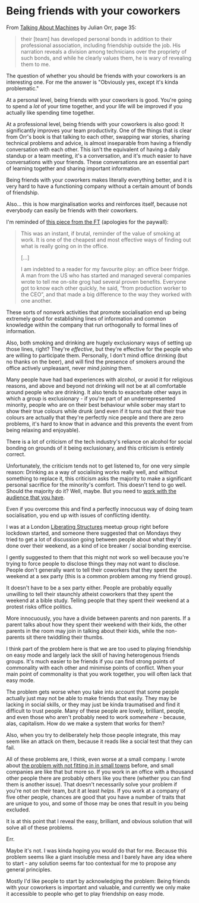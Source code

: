 # Being friends with your coworkers

From [Talking About Machines](https://amzn.to/2WYeYew) by Julian Orr, page 35:

> their [team] has developed personal bonds in addition to their professional association, including friendship outside the job. His narration reveals a division among technicians over the propriety of such bonds, and while he clearly values them, he is wary of revealing them to me.

The question of whether you should be friends with your coworkers is an interesting one.
For me the answer is "Obviously yes, except it's kinda problematic."

At a personal level, being friends with your coworkers is good. You're going to spend a *lot* of your time together, and your life will be improved if you actually like spending time together.

At a professional level, being friends with your coworkers is also good: It significantly improves your team productivity. One of the things that is clear from Orr's book is that talking to each other, swapping war stories, sharing technical problems and advice, is almost inseparable from having a friendly conversation with each other. This isn't the equivalent of having a daily standup or a team meeting, it's a conversation, and it's much easier to have conversations with your friends. These conversations are an essential part of learning together and sharing important information.

Being friends with your coworkers makes literally everything better, and it is very hard to have a functioning company without a certain amount of bonds of friendship.

Also... this is how marginalisation works and reinforces itself, because not everybody can easily be friends with their coworkers.

I'm reminded of [this piece from the FT](https://www.ft.com/content/da6a33be-bd8f-11e8-8274-55b72926558f) (apologies for the paywall):

> This was an instant, if brutal, reminder of the value of smoking at work. It is one of the cheapest and most effective ways of finding out what is really going on in the office. 
>
> [...]
>
> I am indebted to a reader for my favourite ploy: an office beer fridge. A man from the US who has started and managed several companies wrote to tell me on-site grog had several proven benefits. Everyone got to know each other quickly, he said, “from production worker to the CEO”, and that made a big difference to the way they worked with one another.

These sorts of nonwork activities that promote socialisation end up being extremely good for establishing lines of information and common knowledge within the company that run orthogonally to formal lines of information.

Also, both smoking and drinking are hugely exclusionary ways of setting up those lines, right? They're *effective*, but they're effective for the people who are willing to participate them. Personally, I don't mind office drinking (but no thanks on the beer), and will find the presence of smokers around the office actively unpleasant, never mind *joining* them.

Many people have had bad experiences with alcohol, or avoid it for religious reasons, and above and beyond not drinking will not be at all comfortable around people who are drinking. It also tends to exacerbate other ways in which a group is exclusionary - if you're part of an underrepresented minority, people who are on their best behaviour while sober may start to show their true colours while drunk (and even if it turns out that their true colours are actually that they're perfectly nice people and there are zero problems, it's hard to know that in advance and this prevents the event from being relaxing and enjoyable).

There is a lot of criticism of the tech industry's reliance on alcohol for social bonding on grounds of it being exclusionary, and this criticism is entirely correct.

Unfortunately, the criticism tends not to get listened to, for one very simple reason: Drinking as a way of socialising works really well, and without something to replace it, this criticism asks the majority to make a significant personal sacrifice for the minority's comfort. This doesn't tend to go well. Should the majority do it? Well, maybe. But you need to [work with the audience that you have](https://notebook.drmaciver.com/posts/2020-05-19-09:35.html).

Even if you overcome this and find a perfectly innocuous way of doing team socialisation,
you end up with issues of conflicting identity.

I was at a London [Liberating Structures](http://www.liberatingstructures.com/) meetup group right before lockdown started, and someone there suggested that on Mondays they tried to get a lot of discussion going between people about what they'd done over their weekend, as a kind of ice breaker / social bonding exercise.

I gently suggested to them that this might not work so well because you're trying to force people to disclose things they may not want to disclose. People don't generally want to tell their coworkers that they spent the weekend at a sex party (this is a common problem among my friend group).

It doesn't have to be a sex party either. People are probably equally unwilling to tell their staunchly atheist coworkers that they spent the weekend at a bible study. Telling people that they spent their weekend at a protest risks office politics.

More innocuously, you have a divide between parents and non parents. If a parent talks about how they spent their weekend with their kids, the other parents in the room may join in talking about their kids, while the non-parents sit there twiddling their thumbs.

I think part of the problem here is that we are too used to playing friendship on easy mode and largely lack the skill of having heterogenous friends groups. It's much easier to be friends if you can find strong points of commonality with each other and minimise points of conflict. When your main point of commonality is that you work together, you will often lack that easy mode.

The problem gets worse when you take into account that some people actually just may not be able to make friends that easily. They may be lacking in social skills, or they may just be kinda traumatised and find it difficult to trust people. Many of these people are lovely, brilliant, people, and even those who aren't probably need to work *somewhere* - because, alas, capitalism. How do we make a system that works for them?

Also, when you try to deliberately help those people integrate, this may seem like an attack on them, because it reads like a social test that they can fail.

All of these problems are, I think, even worse at a small company. I wrote about [the problem with not fitting in in small towns](https://notebook.drmaciver.com/posts/2020-04-25-10:40.html) before, and small companies are like that but more so. If you work in an office with a thousand other people there are probably others like you there (whether you can find them is another issue). That doesn't necessarily solve your problem if you're not on their team, but it at least *helps*. If you work at a company of five other people, chances are good that you have a number of traits that are unique to you, and some of those may be ones that result in you being excluded.

It is at this point that I reveal the easy, brilliant, and obvious solution that will solve all of these problems.

Err.

Maybe it's not. I was kinda hoping you would do that for me. Because this problem seems like a giant insoluble mess and I barely have any idea where to start - any solution seems far too contextual for me to propose any general principles.

Mostly I'd like people to start by acknowledging the problem: Being friends with your coworkers is important and valuable, and currently we only make it accessible to people who get to play friendship on easy mode.
